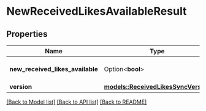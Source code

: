 # NewReceivedLikesAvailableResult

## Properties

Name | Type | Description | Notes
------------ | ------------- | ------------- | -------------
**new_received_likes_available** | Option<**bool**> |  | [optional][default to false]
**version** | [**models::ReceivedLikesSyncVersion**](ReceivedLikesSyncVersion.md) |  | 

[[Back to Model list]](../README.md#documentation-for-models) [[Back to API list]](../README.md#documentation-for-api-endpoints) [[Back to README]](../README.md)


